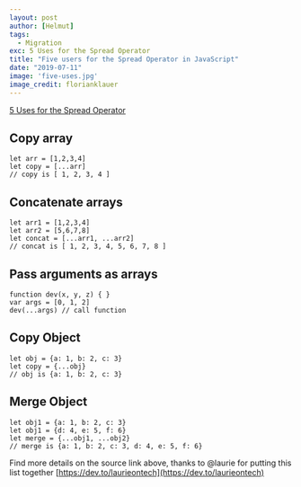 ```yaml
---
layout: post
author: [Helmut]
tags:
  - Migration
exc: 5 Uses for the Spread Operator
title: "Five users for the Spread Operator in JavaScript"
date: "2019-07-11"
image: 'five-uses.jpg'
image_credit: florianklauer
---
```


[5 Uses for the Spread Operator](https://dev.to/laurieontech/5-uses-for-the-spread-operator-b9i "5 users for the spread operator")

## Copy array

```
let arr = [1,2,3,4]
let copy = [...arr]
// copy is [ 1, 2, 3, 4 ]
```

## Concatenate arrays

```
let arr1 = [1,2,3,4]
let arr2 = [5,6,7,8]
let concat = [...arr1, ...arr2]
// concat is [ 1, 2, 3, 4, 5, 6, 7, 8 ]
```

## Pass arguments as arrays

```
function dev(x, y, z) { }
var args = [0, 1, 2]
dev(...args) // call function
```

## Copy Object

```
let obj = {a: 1, b: 2, c: 3}
let copy = {...obj}
// obj is {a: 1, b: 2, c: 3}
```

## Merge Object

```
let obj1 = {a: 1, b: 2, c: 3}
let obj1 = {d: 4, e: 5, f: 6}
let merge = {...obj1, ...obj2}
// merge is {a: 1, b: 2, c: 3, d: 4, e: 5, f: 6}
```

Find more details on the source link above, thanks to @laurie for putting this list together [https://dev.to/laurieontech](https://dev.to/laurieontech)
